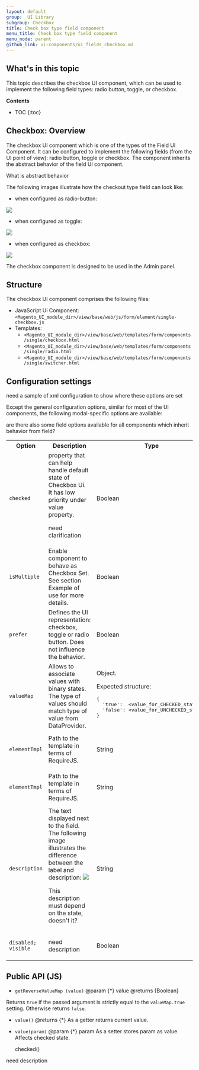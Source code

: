 ```yaml
---
layout: default
group:  UI Library
subgroup: Checkbox
title: Check box type field component
menu_title: Check box type field component
menu_node: parent
github_link: ui-components/ui_fields_checkbox.md
---
```


<h2>What's in this topic</h2>

This topic describes the checkbox UI component, which can be used to implement the following field types: radio button, toggle, or checkbox.

**Contents**

- TOC
{:toc}

## Checkbox: Overview

The checkbox UI component which is one of the types of the Field UI Component. It can be configured to implement the following fields (from the UI point of view): radio button, toggle or checkbox. The component inherits the abstract behavior of the field UI component.

<p class="q">What is abstract behavior</p>

The following images illustrate how the checkout type field can look like:

- when configured as radio-button:

<img src="{{site.baseurl}}common/images/ui_checkbox_radio.png">

- when configured as toggle:

<img src="{{site.baseurl}}common/images/ui_checkbox_toggle.png">

- when configured as checkbox:

<img src="{{site.baseurl}}common/images/ui_checkbox_checkbox.png">

The checkbox component is designed to be used in the Admin panel. 

## Structure
The checkbox UI component comprises the following files:

- JavaScript Ui Component: `<Magento_UI_module_dir>/view/base/web/js/form/element/single-checkbox.js`
- Templates:
	- `<Magento_UI_module_dir>/view/base/web/templates/form/components/single/checkbox.html`
	- `<Magento_UI_module_dir>/view/base/web/templates/form/components/single/radio.html`
	- `<Magento_UI_module_dir>/view/base/web/templates/form/components/single/switcher.html`

## Configuration settings

<p class="q">need a sample of xml configuration to show where these options are set</p>

Except the general configuration options, similar for most of the UI components, the following modal-specific options are available:

<p class="q">are there also some field options available for all components which inherit behavior from field?</p>

<table>
  <tr>
    <th>Option</th>
    <th>Description</th>
    <th>Type</th>
    <th>Required?</th>
    <th>Default</th>
  </tr>
  <tr>
    <td><code>checked</code></td>
    <td>property that can help handle default state of Checkbox Ui. It has low priority under value property. <p class="q">need clarification</p></td>
    <td>Boolean</td>
    <td><p>required?</p></td>
    <td><code>false</code></td>
  </tr>
  <tr>
    <td><code>isMultiple</code></td>
    <td>Enable component to behave as Checkbox Set. See section Example of use for more details.</td>
    <td>Boolean</td>
    <td><p>required?</p></td>
    <td><code>false</code></td>
  </tr>
  <tr>
    <td><code>prefer</code></td>
    <td>Defines the UI representation: checkbox, toggle or radio button. Does not influence the behavior.</td>
    <td>Boolean</td>
    <td><p>required?</p></td>
    <td><code>checkbox</code></td>
  </tr>
  <tr>
    <td><code>valueMap</code></td>
    <td>Allows to associate values with binary states. The type of values should match type of value from DataProvider.</td>
    <td>Object.

Expected structure:
<pre>
{
  'true':  &lt;value_for_CHECKED_state&gt;,
  'false': &lt;value_for_UNCHECKED_state&gt;
}
</pre>
</td>
    <td><p>required?</p></td>
    <td><code>{}</code></td>
  </tr>
  <tr>
    <td><code>elementTmpl</code></td>
    <td>Path to the template in terms of RequireJS.</td>
    <td>String</td>
    <td><p>required?</p></td>
    <td>%depends on how the <code>prefer</code> option is configured%</td>
  </tr>
  <tr>
    <td><code>elementTmpl</code></td>
    <td>Path to the template in terms of RequireJS.</td>
    <td>String</td>
    <td><p>required?</p></td>
    <td>%depends on how the <code>prefer</code> option is configured%</td>
  </tr>
  <tr>
    <td><code>description</code></td>
    <td>The text displayed next to the field. The following image illustrates the difference between the label and description:
<img src="{{base.url}}common/images/ui_checkbox_desc.png">
<p class="q">This description must depend on the state, doesn't it?</p>
</td>
    <td>String</td>
    <td><p>required?</p></td>
    <td>''</td>
  </tr>
  <tr>
    <td><code>disabled; visible</code></td>
    <td><p class="q">need description</p></td>
    <td>Boolean</td>
    <td><p>required?</p></td>
    <td>?</td>
  </tr>
</table>

## Public API (JS)

- `getReverseValueMap (value)`
    @param {*} value
    @returns {Boolean}

Returns `true` if the passed argument is strictly equal to the `valueMap.true` setting. Otherwise returns `false`.

- `value()`
    @returns {*}
As a getter returns current value.

- `value(param)`
    @param {*} param
As a setter stores param as value. Affects checked state.

    checked()
<p class="q">need description</p>